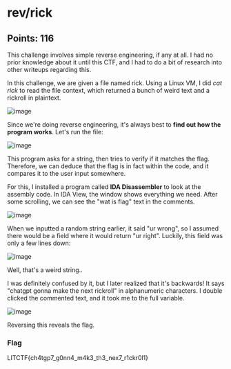 # rev/rick
## Points: 116

This challenge involves simple reverse engineering, if any at all.
I had no prior knowledge about it until this CTF, and I had to do a bit of research into other writeups regarding this.

In this challenge, we are given a file named rick.
Using a Linux VM, I did *cat rick* to read the file context, which returned a bunch of weird text and a rickroll in plaintext.

![image](https://github.com/gbermudez2/CTF-Writeups/assets/32963758/7196a318-d6b3-4a3b-9273-c0a5864f8bde)

Since we're doing reverse engineering, it's always best to **find out how the program works**.
Let's run the file:

![image](https://github.com/gbermudez2/CTF-Writeups/assets/32963758/40ec186e-4f2c-42da-b5c5-7745823a693d)

This program asks for a string, then tries to verify if it matches the flag. Therefore, we can deduce that the flag is in fact within the code, and it compares it to the user input somewhere.

For this, I installed a program called **IDA Disassembler** to look at the assembly code.
In IDA View, the window shows everything we need. After some scrolling, we can see the "wat is flag" text in the comments.

![image](https://github.com/gbermudez2/CTF-Writeups/assets/32963758/89e7a940-33b7-4dda-8b22-203117d9e3dd)

When we inputted a random string earlier, it said "ur wrong", so I assumed there would be a field where it would return "ur right".
Luckily, this field was only a few lines down:

![image](https://github.com/gbermudez2/CTF-Writeups/assets/32963758/fc1e4315-bc19-47ad-aaca-858732941c73)

Well, that's a weird string..

I was definitely confused by it, but I later realized that it's backwards! It says "chatgpt gonna make the next rickroll" in alphanumeric characters.
I double clicked the commented text, and it took me to the full variable.

![image](https://github.com/gbermudez2/CTF-Writeups/assets/32963758/e40b1772-4cf1-45d8-a2b1-7838a010d7ce)

Reversing this reveals the flag.

### Flag
LITCTF{ch4tgp7_g0nn4_m4k3_th3_nex7_r1ckr0l1}
